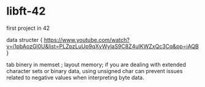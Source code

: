 # libft-42
first project in 42 

data structer
{
https://www.youtube.com/watch?v=i1pbAozGl0U&list=PLZpzLuUp9qXyWylaS9C8Z4uIKWZxQc3Cq&pp=iAQB
}

tab binery in memset ;
layout memory;
if you are dealing with extended character sets or binary data, using unsigned char can prevent issues related to negative values when interpreting byte data.
